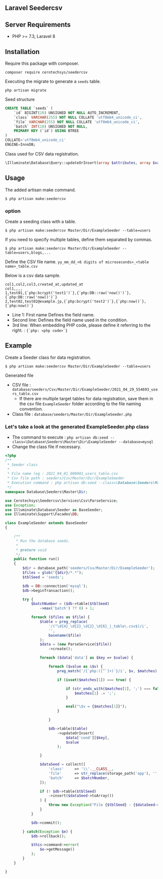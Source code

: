 ## Laravel Seedercsv

## Server Requirements
* PHP >= 7.3, Laravel 8

## Installation

Require this package with composer.
```shell
composer require cerotechsys/seedercsv
```

Executing the migrate to generate a `seeds` table.
```shell
php artisan migrate
```

Seed structure
```sql
CREATE TABLE `seeds` (
    `id` BIGINT(20) UNSIGNED NOT NULL AUTO_INCREMENT,
    `class` VARCHAR(255) NOT NULL COLLATE 'utf8mb4_unicode_ci',
    `file` VARCHAR(255) NOT NULL COLLATE 'utf8mb4_unicode_ci',
    `batch` INT(10) UNSIGNED NOT NULL,
    PRIMARY KEY (`id`) USING BTREE
)
COLLATE='utf8mb4_unicode_ci'
ENGINE=InnoDB;
```

Class used for CSV data registration.
```php
\Illuminate\Database\Query::updateOrInsert(array $attributes, array $values = [])
```

## Usage
The added artisan make command.
```shell
$ php artisan make:seedercsv
```

### option
Create a seeding class with a table.
```shell
$ php artisan make:seedercsv Master/Dir/ExampleSeeder --table=users
```

If you need to specify multiple tables, define them separated by commas.
```shell
$ php artisan make:seedercsv Master/Dir/ExampleSeeder --table=users,blogs,...
```

Define the CSV file name. `yy_mm_dd_<6 digits of microseconds>_<table name>_table.csv`

Below is a csv data sample.
```
col1,col2,col3,created_at,updated_at
col1,,,,
1,test01,{`php:bcrypt('test1')`},{`php:DB::raw('now()')`},{`php:DB::raw('now()')`}
2,test02,test02@example.jp,{`php:bcrypt('test2')`},{`php:now()`},{`php:now()`}
```

* Line 1: First name Defines the field name.
* Second line: Defines the field name used in the condition.
* 3rd line: When embedding PHP code, please define it referring to the right. : ```{`php: <php code>`}```

## Example

Create a Seeder class for data registration.
```shell
$ php artisan make:seedercsv Master/Dir/ExampleSeeder --table=users
```

Generated file
* CSV file : `database/seeders/Csv/Master/Dir/ExampleSeeder/2021_04_29_554693_users_table.csv`
  * If there are multiple target tables for data registration, save them in the csv file `ExampleSeeder` folder according to the file naming convention.
* Class file : `database/seeders/Master/Dir/ExampleSeeder.php`

### Let's take a look at the generated ExampleSeeder.php class
* The command to execute : `php artisan db:seed --class=\Database\Seeders\Master\Dir\ExampleSeeder --database=mysql`
* Change the class file if necessary.
```php
<?php
/**
 * Seeder class
 *
 * File name (eg : 2021_04_01_000001_users_table.csv
 * Csv file path : seeders/Csv/Master/Dir/ExampleSeeder
 * Execution command : php artisan db:seed --class=\Database\Seeders\Master\Dir\ExampleSeeder --database=mysql
 */
namespace Database\Seeders\Master\Dir;

use Cerotechsys\Seedercsv\Services\Csv\ParseService;
use Exception;
use Illuminate\Database\Seeder as BaseSeeder;
use Illuminate\Support\Facades\DB;

class ExampleSeeder extends BaseSeeder
{

    /**
     * Run the database seeds.
     *
     * @return void
     */
    public function run()
    {
        $dir = database_path('seeders/Csv/Master/Dir/ExampleSeeder');
        $files = glob("{$dir}/*.*");
        $tblSeed = 'seeds';

        $db = DB::connection('mysql');
        $db->beginTransaction();

        try {
            $batchNumber = ($db->table($tblSeed)
                ->max('batch') ?? 0) + 1;

            foreach ($files as $file) {
                $table = preg_replace(
                    '/(^\d{4}_\d{2}_\d{2}_\d{6}_|_table\.csv$)/i',
                    '',
                    basename($file)
                );
                $data = (new ParseService($file))
                    ->create();

                foreach ($data['data'] as $key => $value) {

                    foreach ($value as &$v) {
                        preg_match('/{`php:([^`]+)`}/i', $v, $matches);

                        if (isset($matches[1]) === true) {

                            if (str_ends_with($matches[1], ';') === false) {
                                $matches[1] .= ';';
                            }

                            eval("\$v = {$matches[1]}");
                        }

                    }

                    $db->table($table)
                        ->updateOrInsert(
                            $data['cond'][$key],
                            $value
                        );

                }

                $dataSeed = collect([
                    'class'     => '\\'.__CLASS__,
                    'file'      => str_replace(storage_path('app'), '', $file),
                    'batch'     => $batchNumber,
                ]);

                if (! $db->table($tblSeed)
                    ->insert($dataSeed->toArray())
                ) {
                    throw new Exception("File {$tblSeed} : {$dataSeed->toJson()}");
                }
            }

            $db->commit();

        } catch(Exception $e) {
            $db->rollback();

            $this->command->error(
                $e->getMessage()
            );
        }
    }

}
```
